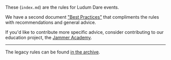 These (`index.md`) are the rules for Ludum Dare events.

We have a second document ["Best Practices"](../best-practices/) that compliments the rules with recommendations and general advice.

If you'd like to contribute more specific advice, consider contributing to our education project, the [Jammer Academy](https://github.com/JammerAcademy).

---

The legacy rules can be found [in the archive](../archive/).
